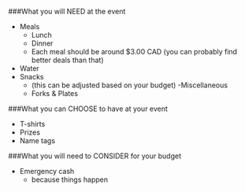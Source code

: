 ###What you will NEED at the event
- Meals
  - Lunch
  - Dinner
  - Each meal should be around $3.00 CAD (you can probably find better deals than that)
- Water
- Snacks 
  - (this can be adjusted based on your budget)
-Miscellaneous
  - Forks & Plates
  
  
###What you can CHOOSE to have at your event
- T-shirts
- Prizes
- Name tags

###What you will need to CONSIDER for your budget
- Emergency cash 
  - because things happen
